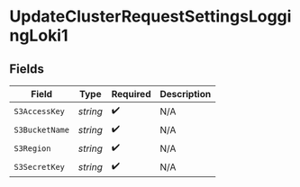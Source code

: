 # UpdateClusterRequestSettingsLoggingLoki1


## Fields

| Field              | Type               | Required           | Description        |
| ------------------ | ------------------ | ------------------ | ------------------ |
| `S3AccessKey`      | *string*           | :heavy_check_mark: | N/A                |
| `S3BucketName`     | *string*           | :heavy_check_mark: | N/A                |
| `S3Region`         | *string*           | :heavy_check_mark: | N/A                |
| `S3SecretKey`      | *string*           | :heavy_check_mark: | N/A                |